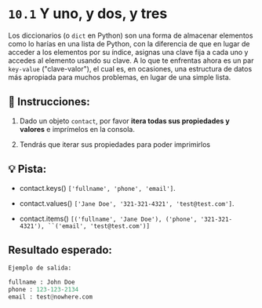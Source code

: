 # `10.1` Y uno, y dos, y tres

Los diccionarios (o `dict` en Python) son una forma de almacenar elementos como lo harías en una lista de Python, con la diferencia de que en lugar de acceder a los elementos por su índice, asignas una clave fija a cada uno y accedes al elemento usando su clave. A lo que te enfrentas ahora es un par `key-value` ("clave-valor"), el cual es, en ocasiones, una estructura de datos más apropiada para muchos problemas, en lugar de una simple lista.

## 📝 Instrucciones:

1. Dado un objeto `contact`, por favor **itera todas sus propiedades y valores** e imprímelos en la consola.

2. Tendrás que iterar sus propiedades para poder imprimirlos

## 💡 Pista:

- contact.keys()  `['fullname', 'phone', 'email']`.

- contact.values()  `['Jane Doe', '321-321-4321', 'test@test.com']`.

- contact.items()  `[('fullname', 'Jane Doe'), ('phone', '321-321-4321'), ``('email', 'test@test.com')]`

## Resultado esperado:

```py
Ejemplo de salida:

fullname : John Doe
phone : 123-123-2134
email : test@nowhere.com
```
